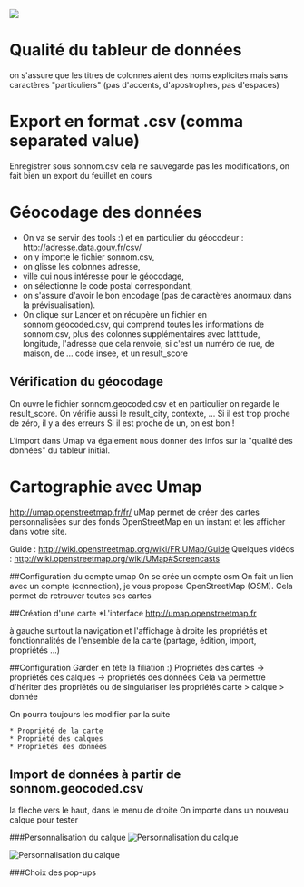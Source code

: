![]({{site.baseurl}}//engrenage.png)
# Qualité du tableur de données
on s'assure que les titres de colonnes aient des noms explicites mais sans caractères "particuliers" (pas d'accents, d'apostrophes, pas d'espaces)

# Export en format .csv (comma separated value)
Enregistrer sous sonnom.csv
cela ne sauvegarde pas les modifications, on fait bien un export du feuillet en cours

# Géocodage des données
* On va se servir des tools :) et en particulier du géocodeur : http://adresse.data.gouv.fr/csv/
* on y importe le fichier sonnom.csv,
* on glisse les colonnes adresse,
* ville qui nous intéresse pour le géocodage,
* on sélectionne le code postal correspondant,
* on s'assure d'avoir le bon encodage (pas de caractères anormaux dans la prévisualisation).
* On clique sur Lancer et on récupère un fichier en sonnom.geocoded.csv, qui comprend toutes les informations de sonnom.csv, plus des colonnes supplémentaires avec lattitude, longitude, l'adresse que cela renvoie, si c'est un numéro de rue, de maison, de ... code insee, et un result_score

## Vérification du géocodage
On ouvre le fichier sonnom.geocoded.csv et en particulier on regarde le result_score. On vérifie aussi le result_city, contexte, ...
Si il est trop proche de zéro, il y a des erreurs
Si il est proche de un, on est bon !

L'import dans Umap va également nous donner des infos sur la "qualité des données" du tableur initial.

# Cartographie avec Umap

http://umap.openstreetmap.fr/fr/
uMap permet de créer des cartes personnalisées sur des fonds OpenStreetMap en un instant et les afficher dans votre site.

Guide : http://wiki.openstreetmap.org/wiki/FR:UMap/Guide
Quelques vidéos : http://wiki.openstreetmap.org/wiki/UMap#Screencasts

##Configuration du compte umap
On se crée un compte osm
On fait un lien avec un compte (connection), je vous propose OpenStreetMap (OSM).
Cela permet de retrouver toutes ses cartes

##Création d'une carte
*L'interface
http://umap.openstreetmap.fr

à gauche surtout la navigation et l'affichage
à droite les propriétés et fonctionnalités de l'ensemble de la carte (partage, édition, import, propriétés ...)


##Configuration
Garder en tête la filiation :)
Propriétés des cartes -> propriétés des calques -> propriétés des données
Cela va permettre d'hériter des propriétés ou de singulariser les propriétés carte > calque > donnée

On pourra toujours les modifier par la suite

	* Propriété de la carte
	* Propriété des calques
	* Propriétés des données

## Import de données à partir de sonnom.geocoded.csv

la flèche vers le haut, dans le menu de droite
On importe dans un nouveau calque pour tester

###Personnalisation du calque
![Personnalisation du calque](https://framapic.org/GHPHFWepo5Ln/BYwJPjgwEeqp.png)

![Personnalisation du calque](Capture%20du%202015-12-12%2021%3A05%3A38.png)

###Choix des pop-ups
